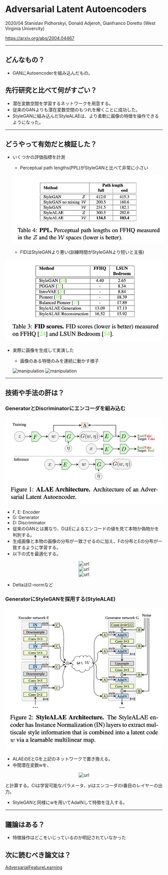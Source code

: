 Adversarial Latent Autoencoders
===

2020/04 Stanislav Pidhorskyi, Donald Adjeroh, Gianfranco Doretto (West Virginia Univercity)

https://arxiv.org/abs/2004.04467

---

## どんなもの？

- GANにAutoencoderを組み込んだもの。


## 先行研究と比べて何がすごい？
- 潜在変数空間を学習するネットワークを用意する。
- 従来のGANよりも潜在変数空間のもつれを解くことに成功した。
- StyleGANに組み込んだStyleALAEは、より柔軟に画像の特徴を操作できるようになった。

---

## どうやって有効だと検証した？
- いくつかの評価指標を計測
    - Perceptual path lengths(PPL)がStyleGANと比べて非常に小さい

    ![PPL](ppl.png)

    - FIDはStyleGANより悪い(訓練時間がStyleGANより短いと主張)

![FID](fid.png)

- 実際に画像を生成して実演した
    - 画像のある特徴のみを連続に動かす様子

    ![manipulation](image_manipulation.gif)
    ![manipulation](image_manipulation2.gif)

---

## 技術や手法の肝は？

### GeneratorとDiscriminatorにエンコーダを組み込む
![architecture](architecture.png)
- F, E: Encoder
- G: Generator
- D: Discriminator
- 従来のGANとは異なり、DはEによるエンコードの値を見て本物か偽物かを判別する。
- 生成画像と本物の画像の分布が一致させるのに加え、Fの分布とEの分布が一致するように学習する。
- 以下の式を最適化する。
<div align="center">
<img src="https://latex.codecogs.com/png.latex?\dpi{200}&space;\min_{F,&space;G}&space;\max_{E,&space;D}&space;V(G&space;\circ&space;F,&space;D&space;\circ&space;E)" alt="url" title="loss1">
</div>

<div align="center">
<img src="https://latex.codecogs.com/png.latex?\dpi{200}&space;\min_{E,&space;G}&space;\Delta(F&space;||&space;E&space;\circ&space;G&space;\circ&space;F)" alt="url" title="loss2">
</div>

<div align="center">
<img src="https://latex.codecogs.com/png.latex?\dpi{200}&space;V(G,&space;D)&space;=&space;E_{p_{\mathcal{D}(x)}}\left&space;[f(D(x))\right]&space;&plus;&space;E_{p_{(z)}}&space;\left[f(-D(G(z)))\right]" alt="url" title="target">
</div>

- Deltaはl2-normなど

### GeneratorにStyleGANを採用する(StyleALAE)
![stylealae](stylealae.png)
- ALAEのEとGを上記のネットワークで置き換える。
- 中間潜在変数wを、
<div align="center">
<img src="https://latex.codecogs.com/png.latex?\dpi{200}&space;w&space;=&space;\sum_{i=1}^N&space;C_i&space;\left[\begin{array}{rrr}&space;\mu(y_{i})&space;\\&space;\sigma(y_i)&space;\end{array}&space;\right]" alt="url" title="intermediate">
</div>

と計算する。Ciは学習可能なパラメータ、yiはエンコーダのi番目のレイヤーの出力。
- StyleGANと同様にwを用いてAdaINして特徴を注入する。


---

## 議論はある？
- 特徴操作はどこをいじっているのか明記されていなかった



## 次に読むべき論文は？
[AdversarialFeatureLearning](https://arxiv.org/abs/1605.09782)
